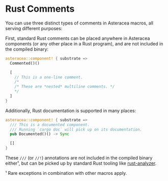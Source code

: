 # Rust Comments

You can use three distinct types of comments in Asteracea macros, all serving different purposes:

First, standard Rust comments can be placed anywhere in Asteracea components (or any other place in a Rust program), and are not included in the compiled binary:

```rust asteracea=Commented
asteracea::component! { substrate =>
  Commented()()

  [
    // This is a one-line comment.
    /*
    /* These are *nested* multiline comments. */
    */
  ]
}
```

Additionally, Rust documentation is supported in many places:

```rust asteracea=Documented
asteracea::component! { substrate =>
  /// This is a documented component.  
  /// Running `cargo doc` will pick up on its documentation.
  pub Documented()() -> Sync

  []
}
```

These `///` (or `//!`) annotations are not included in the compiled binary either¹, but can be picked up by standard Rust tooling like [rust-analyzer].

¹ Rare exceptions in combination with other macros apply.

[rust-analyzer]: https://rust-analyzer.github.io/
